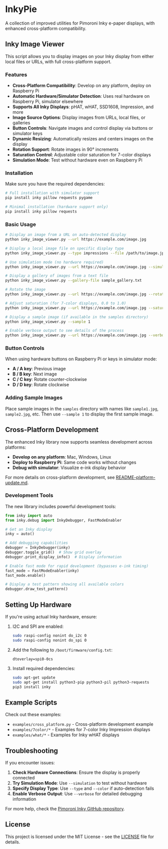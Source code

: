 # InkyPie

A collection of improved utilities for Pimoroni Inky e-paper displays, with enhanced cross-platform compatibility.

## Inky Image Viewer

This script allows you to display images on your Inky display from either local files or URLs, with full cross-platform support.

### Features

- **Cross-Platform Compatibility**: Develop on any platform, deploy on Raspberry Pi
- **Automatic Hardware/Simulator Detection**: Uses real hardware on Raspberry Pi, simulator elsewhere
- **Supports All Inky Displays**: pHAT, wHAT, SSD1608, Impression, and more
- **Image Source Options**: Display images from URLs, local files, or galleries
- **Button Controls**: Navigate images and control display via buttons or simulator keys
- **Dynamic Resizing**: Automatically resizes and centers images on the display
- **Rotation Support**: Rotate images in 90° increments
- **Saturation Control**: Adjustable color saturation for 7-color displays
- **Simulation Mode**: Test without hardware even on Raspberry Pi

### Installation

Make sure you have the required dependencies:

```bash
# Full installation with simulator support
pip install inky pillow requests pygame

# Minimal installation (hardware support only)
pip install inky pillow requests
```

### Basic Usage

```bash
# Display an image from a URL on auto-detected display
python inky_image_viewer.py --url https://example.com/image.jpg

# Display a local image file on specific display type
python inky_image_viewer.py --type impressions --file /path/to/image.jpg

# Use simulation mode (no hardware required)
python inky_image_viewer.py --url https://example.com/image.jpg --simulation

# Display a gallery of images from a text file
python inky_image_viewer.py --gallery-file sample_gallery.txt

# Rotate the image
python inky_image_viewer.py --url https://example.com/image.jpg --rotate 90

# Adjust saturation (for 7-color displays, 0.0 to 1.0)
python inky_image_viewer.py --url https://example.com/image.jpg --saturation 0.7

# Display a sample image (if available in the samples directory)
python inky_image_viewer.py --sample 1

# Enable verbose output to see details of the process
python inky_image_viewer.py --url https://example.com/image.jpg --verbose
```

### Button Controls

When using hardware buttons on Raspberry Pi or keys in simulator mode:
- **A / A key**: Previous image
- **B / B key**: Next image
- **C / C key**: Rotate counter-clockwise
- **D / D key**: Rotate clockwise

### Adding Sample Images

Place sample images in the `samples` directory with names like `sample1.jpg`, `sample2.jpg`, etc.
Then use `--sample 1` to display the first sample image.

## Cross-Platform Development

The enhanced Inky library now supports seamless development across platforms:

- **Develop on any platform**: Mac, Windows, Linux
- **Deploy to Raspberry Pi**: Same code works without changes
- **Debug with simulator**: Visualize e-ink display behavior

For more details on cross-platform development, see [README-platform-update.md](README-platform-update.md).

### Development Tools

The new library includes powerful development tools:

```python
from inky import auto
from inky.debug import InkyDebugger, FastModeEnabler

# Get an Inky display
inky = auto()

# Add debugging capabilities
debugger = InkyDebugger(inky)
debugger.toggle_grid()  # Show grid overlay
debugger.print_display_info()  # Display information

# Enable fast mode for rapid development (bypasses e-ink timing)
fast_mode = FastModeEnabler(inky)
fast_mode.enable()

# Display a test pattern showing all available colors
debugger.draw_test_pattern()
```

## Setting Up Hardware

If you're using actual Inky hardware, ensure:

1. I2C and SPI are enabled:
   ```bash
   sudo raspi-config nonint do_i2c 0
   sudo raspi-config nonint do_spi 0
   ```

2. Add the following to `/boot/firmware/config.txt`:
   ```
   dtoverlay=spi0-0cs
   ```

3. Install required dependencies:
   ```bash
   sudo apt-get update
   sudo apt-get install python3-pip python3-pil python3-requests
   pip3 install inky
   ```

## Example Scripts

Check out these examples:
- `examples/cross_platform.py` - Cross-platform development example
- `examples/7color/*` - Examples for 7-color Inky Impression displays
- `examples/what/*` - Examples for Inky wHAT displays

## Troubleshooting

If you encounter issues:

1. **Check Hardware Connections**: Ensure the display is properly connected
2. **Try Simulation Mode**: Use `--simulation` to test without hardware
3. **Specify Display Type**: Use `--type` and `--color` if auto-detection fails
4. **Enable Verbose Output**: Use `--verbose` for detailed debugging information

For more help, check the [Pimoroni Inky GitHub repository](https://github.com/pimoroni/inky).

## License

This project is licensed under the MIT License - see the [LICENSE](LICENSE) file for details.

